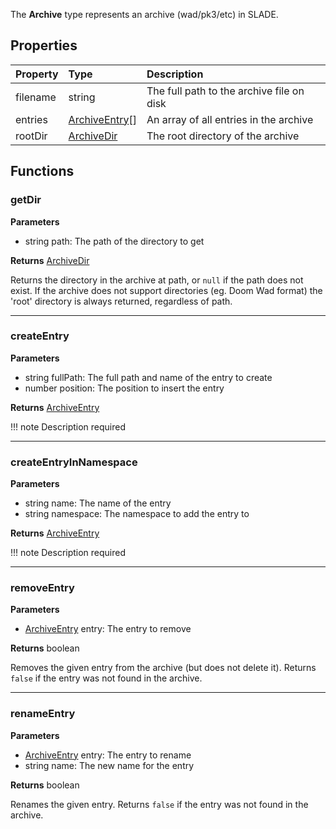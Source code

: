 The **Archive** type represents an archive (wad/pk3/etc) in SLADE.

## Properties

| Property | Type | Description |
|:---------|:-----|:------------|
<prop>filename</prop> | <type>string</type> | The full path to the archive file on disk
<prop>entries</prop> | <type>[ArchiveEntry](ArchiveEntry.md)\[\]</type> | An array of all entries in the archive
<prop>rootDir</prop>  | <type>[ArchiveDir](ArchiveDir.md)</type> | The root directory of the archive

## Functions

### getDir

**Parameters**

* <type>string</type> <arg>path</arg>: The path of the directory to get

**Returns** <type>[ArchiveDir](ArchiveDir.md)</type>

Returns the directory in the archive at <arg>path</arg>, or `null` if the path does not exist. If the archive does not support directories (eg. Doom Wad format) the 'root' directory is always returned, regardless of <arg>path</arg>.

---
### createEntry

**Parameters**

* <type>string</type> <arg>fullPath</arg>: The full path and name of the entry to create
* <type>number</type> <arg>position</arg>: The position to insert the entry

**Returns** <type>[ArchiveEntry](ArchiveEntry.md)</type>

!!! note
    Description required

---
### createEntryInNamespace

**Parameters**

* <type>string</type> <arg>name</arg>: The name of the entry
* <type>string</type> <arg>namespace</arg>: The namespace to add the entry to

**Returns** <type>[ArchiveEntry](ArchiveEntry.md)</type>

!!! note
    Description required

---
### removeEntry

**Parameters**

* <type>[ArchiveEntry](ArchiveEntry.md)</type> <arg>entry</arg>: The entry to remove

**Returns** boolean

Removes the given entry from the archive (but does not delete it). Returns `false` if the entry was not found in the archive.

---
### renameEntry

**Parameters**

* <type>[ArchiveEntry](ArchiveEntry.md)</type> <arg>entry</arg>: The entry to rename
* <type>string</type> <arg>name</arg>: The new name for the entry

**Returns** boolean

Renames the given entry. Returns `false` if the entry was not found in the archive.
